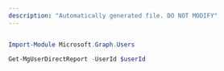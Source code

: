 ```yaml
---
description: "Automatically generated file. DO NOT MODIFY"
---
```


```powershell

Import-Module Microsoft.Graph.Users

Get-MgUserDirectReport -UserId $userId

```